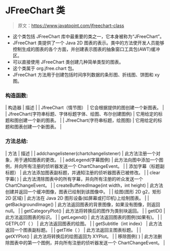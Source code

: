 # JFreeChart 类

> 原文：<https://www.javatpoint.com/jfreechart-class>

*   这个类包括 JFreeChart 库中最重要的类之一，它本身被称为“JFreeChart”。
*   JFreeChart 类提供了一个 Java 2D 图表的表示。类中的方法使开发人员能够控制生成的图表的各个方面，并创建表示图表的抽象窗口工具包(AWT)缓冲区。
*   可以直接使用 JFreeChart 类创建几种简单类型的图表。
*   这个类属于 org.jfree.chart 包。
*   JFreeChart 方法用于创建包括时间序列数据的条形图、折线图、饼图和 xy 图。

### 构造函数:

| 构造器 | 描述 |
| JfreeChart（情节图） | 它会根据提供的图创建一个新图表。 |
| JfreeChart(字符串标题、字体标题字体、绘图、布尔创建图例) | 它用给定的标题和图创建一个新的图表。 |
| JfreeChart(字符串标题，绘图图) | 它用给定的标题和图表创建一个新图表。 |

### 方法总结:

| 方法 | 描述 |
| addchangelistener(chartchangelistener) | 此方法注册一个对象，用于通知图表的更改。 |
| addLegend(字幕图例) | 此方法向图中添加一个图例，并向所有注册的侦听器发送一个 ChartChangeEvent。 |
| 添加字幕（标题副标题） | 此方法添加图表副标题，并通知注册的侦听器图表已被修改。 |
| clear 字幕( ) | 此方法清除图表中的所有字幕，并向所有注册的听众发送一个 ChartChangeEvent。 |
| createBufferedImage(int width，int height) | 此方法创建并返回一个缓冲图像，图表已绘制到该图像中。 |
| 绘图(图形 2D g2，矩形 2D 区域) | 此方法在 Java 2D 图形设备(如屏幕或打印机)上绘制图表。 |
| getBackgroundImage() | 此方法返回图表的背景图像，如果没有图像，则返回 null。 |
| getCategoryPlot() | 此方法将转换后的图作为类别块返回。 |
| getID() | 此方法返回图表的标识。 |
| getLegend() | 此方法返回图表的图例(如果有)。 |
| GETPLOT（ ） | 此方法返回图表的绘图。 |
| getSubtitle（int index） | 此方法返回一个图表副标题。 |
| getTitle（ ） | 此方法返回主图表标题。 |
| getXYPlot() | 此方法将转换后的绘图返回为 XYPlot。 |
| 移除图例( ) | 此方法删除图表中的第一个图例，并向所有注册的侦听器发送一个 ChartChangeEvent。 |